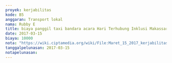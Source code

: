 ```yaml
---
proyek: kerjabilitas
kode: B5
anggaran: Transport lokal
nama: Rubby E
title: biaya panggil taxi bandara acara Hari Terhubung Inklusi Makassar
date: 2017-03-15
biaya: 10000
nota: "https://wiki.ciptamedia.org/wiki/File:Maret_15_2017_kerjabilitas_B5_biaya_panggil_taksi_rubby.jpg"
tanggalpelunasan: 2017-03-15
notapelunasan:
---
```

